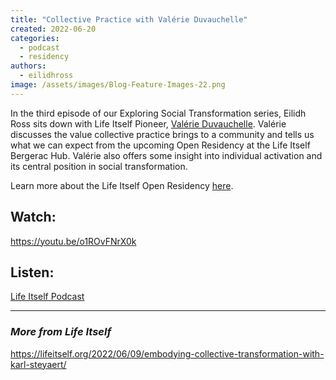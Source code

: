 ```yaml
---
title: "Collective Practice with Valérie Duvauchelle"
created: 2022-06-20
categories: 
  - podcast
  - residency
authors: 
  - eilidhross
image: /assets/images/Blog-Feature-Images-22.png
---
```


In the third episode of our Exploring Social Transformation series, Eilidh Ross sits down with Life Itself Pioneer, [Valérie Duvauchelle](https://en.lacuisinedelabienveillance.org/). Valérie discusses the value collective practice brings to a community and tells us what we can expect from the upcoming Open Residency at the Life Itself Bergerac Hub. Valérie also offers some insight into individual activation and its central position in social transformation.

Learn more about the Life Itself Open Residency [here](https://lifeitself.org/open-residency/).

## Watch:

https://youtu.be/o1ROvFNrX0k

## Listen:

[Life Itself Podcast](https://anchor.fm/life-itself/episodes/Collective-Practice-and-the-Life-Itself-Open-Residency-with-Valrie-Duvauchelle-e1juolv)

* * *

### _More from Life Itself_

https://lifeitself.org/2022/06/09/embodying-collective-transformation-with-karl-steyaert/
